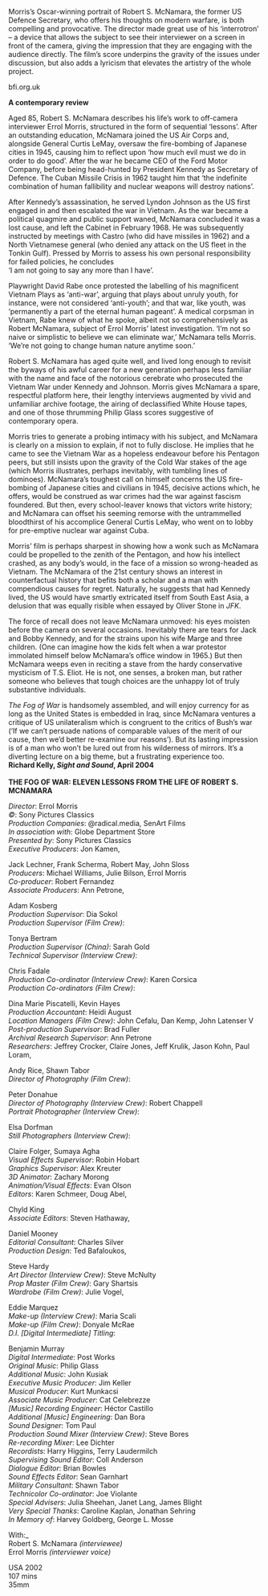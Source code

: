 


Morris’s Oscar-winning portrait of Robert S. McNamara, the former US Defence Secretary, who offers his thoughts on modern warfare, is both compelling and provocative. The director made great use of his ‘interrotron’ – a device that allows the subject to see their interviewer on a screen in front of the camera, giving the impression that they are engaging with the audience directly. The film’s score underpins the gravity of the issues under discussion, but also adds a lyricism that elevates the artistry of the whole project.

bfi.org.uk

**A contemporary review**

Aged 85, Robert S. McNamara describes his life’s work to off-camera interviewer Errol Morris, structured in the form of sequential ‘lessons’. After an outstanding education, McNamara joined the US Air Corps and, alongside General Curtis LeMay, oversaw the fire-bombing of Japanese cities in 1945, causing him to reflect upon ‘how much evil must we do in order to do good’. After the war he became CEO of the Ford Motor Company, before being head-hunted by President Kennedy as Secretary of Defence. The Cuban Missile Crisis in 1962 taught him that ‘the indefinite combination of human fallibility and nuclear weapons will destroy nations’.

After Kennedy’s assassination, he served Lyndon Johnson as the US first engaged in and then escalated the war in Vietnam. As the war became a political quagmire and public support waned, McNamara concluded it was a lost cause, and left the Cabinet in February 1968. He was subsequently instructed by meetings with Castro (who did have missiles in 1962) and a North Vietnamese general (who denied any attack on the US fleet in the Tonkin Gulf). Pressed by Morris to assess his own personal responsibility for failed policies, he concludes  
‘I am not going to say any more than I have’.

Playwright David Rabe once protested the labelling of his magnificent Vietnam Plays as ‘anti-war’, arguing that plays about unruly youth, for instance, were not considered ‘anti-youth’; and that war, like youth, was ‘permanently a part of the eternal human pageant’. A medical corpsman in Vietnam, Rabe knew of what he spoke, albeit not so comprehensively as Robert McNamara, subject of Errol Morris’ latest investigation. ‘I’m not so naive or simplistic to believe we can eliminate war,’ McNamara tells Morris. ‘We’re not going to change human nature anytime soon.’

Robert S. McNamara has aged quite well, and lived long enough to revisit the byways of his awful career for a new generation perhaps less familiar with the name and face of the notorious cerebrate who prosecuted the Vietnam War under Kennedy and Johnson. Morris gives McNamara a spare, respectful platform here, their lengthy interviews augmented by vivid and unfamiliar archive footage, the airing of declassified White House tapes, and one of those thrumming Philip Glass scores suggestive of contemporary opera.

Morris tries to generate a probing intimacy with his subject, and McNamara is clearly on a mission to explain, if not to fully disclose. He implies that he came to see the Vietnam War as a hopeless endeavour before his Pentagon peers, but still insists upon the gravity of the Cold War stakes of the age (which Morris illustrates, perhaps inevitably, with tumbling lines of dominoes). McNamara’s toughest call on himself concerns the US fire-bombing of Japanese cities and civilians in 1945, decisive actions which, he offers, would be construed as war crimes had the war against fascism foundered. But then, every school-leaver knows that victors write history; and McNamara can offset his seeming remorse with the untrammelled bloodthirst of his accomplice General Curtis LeMay, who went on to lobby for pre-emptive nuclear war against Cuba.

Morris’ film is perhaps sharpest in showing how a wonk such as McNamara could be propelled to the zenith of the Pentagon, and how his intellect crashed, as any body’s would, in the face of a mission so wrong-headed as Vietnam. The McNamara of the 21st century shows an interest in counterfactual history that befits both a scholar and a man with compendious causes for regret. Naturally, he suggests that had Kennedy lived, the US would have smartly extricated itself from South East Asia, a delusion that was equally risible when essayed by Oliver Stone in _JFK_.

The force of recall does not leave McNamara unmoved: his eyes moisten before the camera on several occasions. Inevitably there are tears for Jack and Bobby Kennedy, and for the strains upon his wife Marge and three children. (One can imagine how the kids felt when a war protestor immolated himself below McNamara’s office window in 1965.) But then McNamara weeps even in reciting a stave from the hardy conservative mysticism of T.S. Eliot. He is not, one senses, a broken man, but rather someone who believes that tough choices are the unhappy lot of truly substantive individuals.

_The Fog of War_ is handsomely assembled, and will enjoy currency for as long as the United States is embedded in Iraq, since McNamara ventures a critique of US unilateralism which is congruent to the critics of Bush’s war (‘If we can’t persuade nations of comparable values of the merit of our cause, then we’d better re-examine our reasons’). But its lasting impression is of a man who won’t be lured out from his wilderness of mirrors. It’s a diverting lecture on a big theme, but a frustrating experience too.  
**Richard Kelly, _Sight and Sound_, April 2004**  
<br>
**THE FOG OF WAR: ELEVEN LESSONS FROM THE LIFE OF ROBERT S. MCNAMARA**

_Director_: Errol Morris  
_©_: Sony Pictures Classics  
_Production Companies_: @radical.media, SenArt Films  
_In association with_: Globe Department Store  
_Presented by_: Sony Pictures Classics  
_Executive Producers_: Jon Kamen,

Jack Lechner, Frank Scherma, Robert May, John Sloss  
_Producers_: Michael Williams, Julie Bilson, Errol Morris  
_Co-producer_: Robert Fernandez  
_Associate Producers_: Ann Petrone,

Adam Kosberg  
_Production Supervisor_: Dia Sokol  
_Production Supervisor (Film Crew)_:

Tonya Bertram  
_Production Supervisor (China)_: Sarah Gold  
_Technical Supervisor (Interview Crew)_:

Chris Fadale  
_Production Co-ordinator (Interview Crew)_: Karen Corsica  
_Production Co-ordinators (Film Crew)_:

Dina Marie Piscatelli, Kevin Hayes  
_Production Accountant_: Heidi August  
_Location Managers (Film Crew)_: John Cefalu, Dan Kemp, John Latenser V  
_Post-production Supervisor_: Brad Fuller  
_Archival Research Supervisor_: Ann Petrone  
_Researchers_: Jeffrey Crocker, Claire Jones, Jeff Krulik, Jason Kohn, Paul Loram,

Andy Rice, Shawn Tabor  
_Director of Photography (Film Crew)_:

Peter Donahue  
_Director of Photography (Interview Crew)_: Robert Chappell  
_Portrait Photographer (Interview Crew)_:

Elsa Dorfman  
_Still Photographers (Interview Crew)_:

Claire Folger, Sumaya Agha  
_Visual Effects Supervisor_: Robin Hobart  
_Graphics Supervisor_: Alex Kreuter  
_3D Animator_: Zachary Morong  
_Animation/Visual Effects_: Evan Olson  
_Editors_: Karen Schmeer, Doug Abel,

Chyld King  
_Associate Editors_: Steven Hathaway,

Daniel Mooney  
_Editorial Consultant_: Charles Silver  
_Production Design_: Ted Bafaloukos,

Steve Hardy  
_Art Director (Interview Crew)_: Steve McNulty  
_Prop Master (Film Crew)_: Gary Shartsis  
_Wardrobe (Film Crew)_: Julie Vogel,

Eddie Marquez  
_Make-up (Interview Crew)_: Maria Scali  
_Make-up (Film Crew)_: Donyale McRae  
_D.I. [Digital Intermediate] Titling_:

Benjamin Murray  
_Digital Intermediate_: Post Works  
_Original Music_: Philip Glass  
_Additional Music_: John Kusiak  
_Executive Music Producer_: Jim Keller  
_Musical Producer_: Kurt Munkacsi  
_Associate Music Producer_: Cat Celebrezze  
_[Music] Recording Engineer_: Héctor Castillo  
_Additional [Music] Engineering_: Dan Bora  
_Sound Designer_: Tom Paul  
_Production Sound Mixer (Interview Crew)_: Steve Bores  
_Re-recording Mixer_: Lee Dichter  
_Recordists_: Harry Higgins, Terry Laudermilch  
_Supervising Sound Editor_: Coll Anderson  
_Dialogue Editor_: Brian Bowles  
_Sound Effects Editor_: Sean Garnhart  
_Military Consultant_: Shawn Tabor  
_Technicolor Co-ordinator_: Joe Violante  
_Special Advisers_: Julia Sheehan, Janet Lang, James Blight  
_Very Special Thanks_: Caroline Kaplan, Jonathan Sehring  
_In Memory of_: Harvey Goldberg, George L. Mosse  

With:_  
Robert S. McNamara _(interviewee)_  
Errol Morris _(interviewer voice)_

USA 2002  
107 mins  
35mm  
<!--stackedit_data:
eyJoaXN0b3J5IjpbMTU4Mjc5NjU4OV19
-->